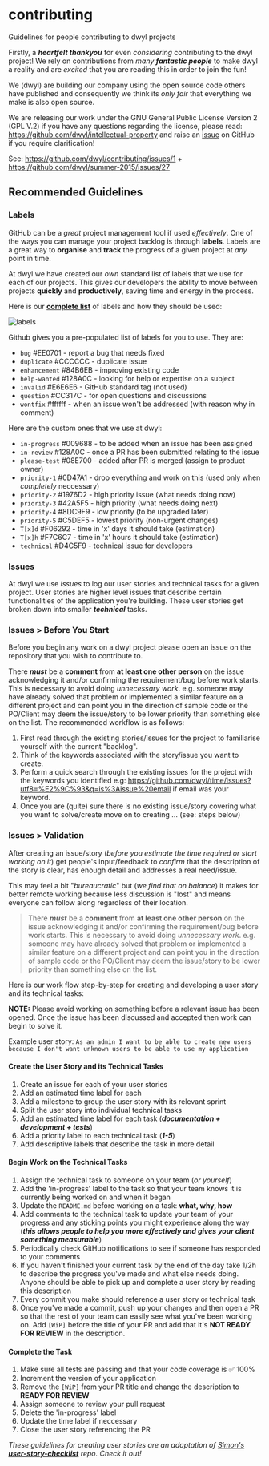 # contributing

Guidelines for people contributing to dwyl projects

Firstly, a ***heartfelt thankyou*** for even *considering* contributing to the dwyl project!
We rely on contributions from *many* ***fantastic people*** to make dwyl a reality
and are *excited* that you are reading this in order to join the fun!

We (dwyl) are building our company using the open source code others have published
and consequently we think its *only fair* that everything we make is also open source.

We are releasing our work under the GNU General Public License Version 2 (GPL V.2)
if you have any questions regarding the license, please read:
https://github.com/dwyl/intellectual-property and raise an
[issue](https://github.com/dwyl/intellectual-property/issues)
on GitHub if you require clarification!

See: https://github.com/dwyl/contributing/issues/1 + https://github.com/dwyl/summer-2015/issues/27

## Recommended Guidelines

### Labels

GitHub can be a _great_ project management tool if used _effectively_. One of the ways you can manage your project backlog is through **labels**. Labels are a great way to **organise** and **track** the progress of a given project at _any_ point in time.

At dwyl we have created our _own_ standard list of labels that we use for each of our projects. This gives our developers the ability to move between projects **quickly** and **productively**, saving time and energy in the process.

Here is our **[complete list](https://github.com/dwyl/contributing/labels)** of labels and how they should be used:

![labels](https://cloud.githubusercontent.com/assets/12450298/18248682/afcd6974-7371-11e6-84bf-0cb9f4677d92.png)

Github gives you a pre-populated list of labels for you to use. They are:

- `bug` #EE0701 - report a bug that needs fixed
- `duplicate` #CCCCCC - duplicate issue
- `enhancement` #84B6EB - improving existing code
- `help-wanted` #128A0C - looking for help or expertise on a subject
- `invalid` #E6E6E6 - GitHub standard tag (not used)
- `question` #CC317C - for open questions and discussions
- `wontfix` #ffffff - when an issue won't be addressed (with reason why in comment)

Here are the custom ones that we use at dwyl:

- `in-progress` #009688 - to be added when an issue has been assigned
- `in-review` #128A0C - once a PR has been submitted relating to the issue
- `please-test` #08E700 - added after PR is merged (assign to product owner)
- `priority-1` #0D47A1 - drop everything and work on this (used only when _completely_ neccessary)
- `priority-2` #1976D2 - high priority issue (what needs doing now)
- `priority-3` #42A5F5 - high priority (what needs doing next)
- `priority-4` #8DC9F9 - low priority (to be upgraded later)
- `priority-5` #C5DEF5 - lowest priority (non-urgent changes)
- `T[x]d` #F06292 - time in 'x' days it should take (estimation)
- `T[x]h` #F7C6C7 - time in 'x' hours it should take (estimation)
- `technical` #D4C5F9 - technical issue for developers

### Issues

At dwyl we use _issues_ to log our user stories and technical tasks for a given project. User stories are higher level issues that describe certain functionalities of the application you're building. These user stories get broken down into smaller **_technical_** tasks.

### Issues > Before You Start

Before you begin any work on a dwyl project please open an issue on the repository that you wish to contribute to.

There **_must_** be a **comment** from **at least one other person** on the issue acknowledging it and/or confirming the requirement/bug before work starts. This is necessary to avoid doing _unnecessary work_. e.g. someone may have already solved that problem or implemented a similar feature on a different project and can point you in the direction of sample code or the PO/Client may deem the issue/story to be lower priority than something else on the list. The recommended workflow is as follows:

1. First read through the existing stories/issues for the project to familiarise yourself with the current "backlog".
2. Think of the keywords associated with the story/issue you want to create.
3. Perform a quick search through the existing issues for the project with the keywords you identified e.g: https://github.com/dwyl/time/issues?utf8=%E2%9C%93&q=is%3Aissue%20email if email was your keyword.
4. Once you are (quite) sure there is no existing issue/story covering what you want to solve/create move on to creating ... (see: steps below)

### Issues > Validation

After creating an issue/story (_before you estimate the time required or start working on it_) get people's input/feedback to _confirm_ that the description of the story is clear, has enough detail and addresses a real need/issue.

This may feel a bit "_bureaucratic_" but (_we find that on balance_) it makes for better remote working because less discussion is "lost" and means everyone can follow along regardless of their location.

>There **_must_** be a **comment** from **at least one other person** on the issue acknowledging it and/or confirming the requirement/bug before work starts. This is necessary to avoid doing _unnecessary work_. e.g. someone may have already solved that problem or implemented a similar feature on a different project and can point you in the direction of sample code or the PO/Client may deem the issue/story to be lower priority than something else on the list.

Here is our work flow step-by-step for creating and developing a user story and its technical tasks:

**NOTE:** Please avoid working on something before a relevant issue has been opened. Once the issue has been discussed and accepted then work can begin to solve it.

Example user story: `As an admin I want to be able to create new users because I don't want unknown users to be able to use my application`

#### Create the User Story and its Technical Tasks
1. Create an issue for each of your user stories
2. Add an estimated time label for each
3. Add a milestone to group the user story with its relevant sprint
4. Split the user story into individual technical tasks
5. Add an estimated time label for each task (**_documentation + development + tests_**)
4. Add a priority label to each technical task (**_1-5_**)
5. Add descriptive labels that describe the task in more detail

#### Begin Work on the Technical Tasks
1. Assign the technical task to someone on your team (_or yourself_)
2. Add the 'in-progress' label to the task so that your team knows it is currently being worked on and when it began
3. Update the `README.md` before working on a task: **what, why, how**
4. Add comments to the technical task to update your team of your progress and any sticking points you might experience along the way (**_this allows people to help you more effectively and gives your client something measurable_**)
5. Periodically check GitHub notifications to see if someone has responded to your comments
6. If you haven't finished your current task by the end of the day take 1/2h to describe the progress you've made and what else needs doing. Anyone should be able to pick up and complete a user story by reading this description
7. Every commit you make should reference a user story or technical task
8. Once you've made a commit, push up your changes and then open a PR so that the rest of your team can easily see what you've been working on. Add `[WiP]` before the title of your PR and add that it's **NOT READY FOR REVIEW** in the description.

#### Complete the Task
1. Make sure all tests are passing and that your code coverage is ✅ 100%
2. Increment the version of your application
3. Remove the `[WiP]` from your PR title and change the description to **READY FOR REVIEW**
4. Assign someone to review your pull request
5. Delete the 'in-progress' label
6. Update the time label if neccessary
7. Close the user story referencing the PR

_These guidelines for creating user stories are an adaptation of [Simon's](https://github.com/simonlab) [**user-story-checklist**](https://github.com/SimonLab/user-story-checklist) repo. Check it out!_
